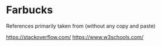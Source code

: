 # Farbucks

References primarily taken from (without any copy and paste)

https://stackoverflow.com/
https://www.w3schools.com/
